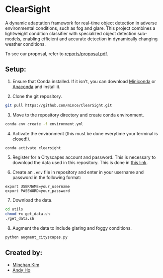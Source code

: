 # ClearSight
 
A dynamic adaptation framework for real-time object detection in adverse environmental conditions, such as fog and glare. This project combines a lightweight condition classifier with specialized object detection sub-models, enabling efficient and accurate detection in dynamically changing weather conditions.

To see our proposal, refer to [reports/proposal.pdf](https://github.com/m1nce/ClearSight/blob/main/reports/proposal.pdf).

<!-- SETUP -->
## Setup:
1. Ensure that Conda installed. If it isn't, you can download [Miniconda](https://docs.anaconda.com/miniconda/)
   or [Anaconda](https://docs.anaconda.com/anaconda/install/) and install it.

2. Clone the git repository.
```sh
git pull https://github.com/m1nce/ClearSight.git
```

3. Move to the repository directory and create conda environment.
```sh
conda env create -f environment.yml
```

4. Activate the environment (this must be done everytime your terminal is closed!).
```sh
conda activate clearsight
```

5. Register for a Cityscapes account and password. This is necessary to download the data 
   used in this repository. This is done in [this link](https://www.cityscapes-dataset.com/register/).

6. Create an `.env` file in repository and enter in your username and password in the following format:
```
export USERNAME=your_username
export PASSWORD=your_password
```

7. Download the data.
```sh
cd utils
chmod +x get_data.sh
./get_data.sh
```

8. Augment the data to include glaring and foggy conditions.
```sh
python augment_cityscapes.py
```

<!-- CONTRIBUTORS -->
## Created by:
* [Minchan Kim](https://github.com/m1nce)
* [Andy Ho](https://github.com/handy0102)
